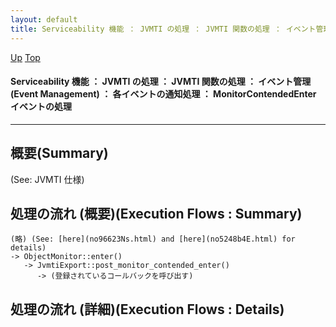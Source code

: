 ```yaml
---
layout: default
title: Serviceability 機能 ： JVMTI の処理 ： JVMTI 関数の処理 ： イベント管理 (Event Management) ： 各イベントの通知処理 ： MonitorContendedEnter イベントの処理
---
```

[Up](no29359PS.html) [Top](../index.html)

#### Serviceability 機能 ： JVMTI の処理 ： JVMTI 関数の処理 ： イベント管理 (Event Management) ： 各イベントの通知処理 ： MonitorContendedEnter イベントの処理

--- 
## 概要(Summary)
(See: JVMTI 仕様)

## 処理の流れ (概要)(Execution Flows : Summary)
```
(略) (See: [here](no96623Ns.html) and [here](no5248b4E.html) for details)
-> ObjectMonitor::enter()
   -> JvmtiExport::post_monitor_contended_enter()
      -> (登録されているコールバックを呼び出す)
```

## 処理の流れ (詳細)(Execution Flows : Details)






